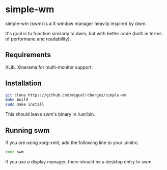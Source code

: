 # simple-wm 

simple-wm (swm) is a X window manager heavily inspired by dwm.

It's goal is to function similarly to dwm, but with better code
(both in terms of performane and readability).


## Requirements

XLib. Xinerama for multi-monitor support.


## Installation

```sh
git clone https://github.com/miguelrcborges/simple-wm
make build
sudo make install
```

This should leave swm's binary in /usr/bin.


## Running swm

If you are using xorg-xinit, add the following line to your .xinitrc.

```sh
exec swm
```

If you use a display manager, there should be a desktop entry to swm.

